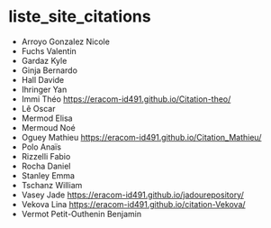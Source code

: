 # liste_site_citations

* Arroyo Gonzalez Nicole
* Fuchs Valentin
* Gardaz Kyle
* Ginja Bernardo
* Hall Davide
* Ihringer Yan
* Immi Théo https://eracom-id491.github.io/Citation-theo/
* Lê Oscar
* Mermod Elisa
* Mermoud Noé
* Oguey Mathieu https://eracom-id491.github.io/Citation_Mathieu/
* Polo Anaïs
* Rizzelli Fabio
* Rocha Daniel
* Stanley Emma
* Tschanz William
* Vasey Jade https://eracom-id491.github.io/jadourepository/
* Vekova Lina https://eracom-id491.github.io/citation-Vekova/
* Vermot Petit-Outhenin Benjamin
